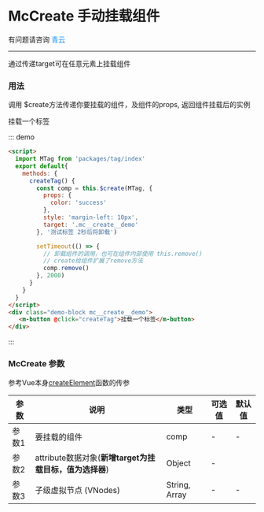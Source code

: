 # McCreate 手动挂载组件

有问题请咨询 <span style="color:#1890ff;">青云</span>

----
通过传递target可在任意元素上挂载组件
### 用法
调用 $create方法传递你要挂载的组件，及组件的props, 返回组件挂载后的实例

<script>
  import MTag from 'packages/tag/index'
  export default{
    methods: {
      createTag() {
        const comp = this.$create(MTag, {
          props: {
            color: 'success'
          },
          style: 'margin-left: 10px',
          target: '.mc__create__demo'
        }, '测试标签 2秒后将卸载')

        setTimeout(() => {
          comp.remove()
        }, 2000)
      }
    }
  }
</script>
<div class="demo-block mc__create__demo">
   <m-button @click="createTag">挂载一个标签</m-button>
</div>

::: demo

```html
<script>
  import MTag from 'packages/tag/index'
  export default{
    methods: {
      createTag() {
        const comp = this.$create(MTag, {
          props: {
            color: 'success'
          },
          style: 'margin-left: 10px',
          target: '.mc__create__demo'
        }, '测试标签 2秒后将卸载')

        setTimeout(() => {
          // 卸载组件的调用，也可在组件内部使用 this.remove()
          // create给组件扩展了remove方法
          comp.remove()
        }, 2000)
      }
    }
  }
</script>
<div class="demo-block mc__create__demo">
   <m-button @click="createTag">挂载一个标签</m-button>
</div>
```

:::



### McCreate 参数
参考Vue本身[createElement](https://cn.vuejs.org/v2/guide/render-function.html#createElement-%E5%8F%82%E6%95%B0)函数的传参

| 参数        | 说明             | 类型    | 可选值                        | 默认值           |
| ----------- | ---------------- | ------- | ----------------------------- | ---------------- |
| 参数1       | 要挂载的组件       | comp  | -                       | -               |
| 参数2      | attribute数据对象(**新增target为挂载目标，值为选择器**) | Object | -     |
| 参数3  | 子级虚拟节点 (VNodes) | String, Array   | -       | -    |
